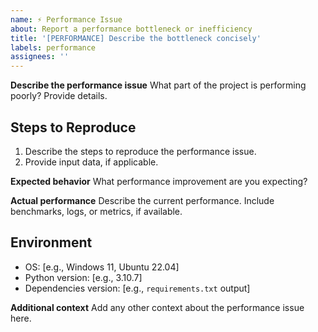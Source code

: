 ```yaml
---
name: ⚡ Performance Issue
about: Report a performance bottleneck or inefficiency
title: '[PERFORMANCE] Describe the bottleneck concisely'
labels: performance
assignees: ''
---
```


**Describe the performance issue** What part of the project is performing
poorly? Provide details.

## Steps to Reproduce

1. Describe the steps to reproduce the performance issue.
2. Provide input data, if applicable.

**Expected behavior** What performance improvement are you expecting?

**Actual performance** Describe the current performance. Include benchmarks,
logs, or metrics, if available.

## Environment

- OS: [e.g., Windows 11, Ubuntu 22.04]
- Python version: [e.g., 3.10.7]
- Dependencies version: [e.g., `requirements.txt` output]

**Additional context** Add any other context about the performance issue here.
